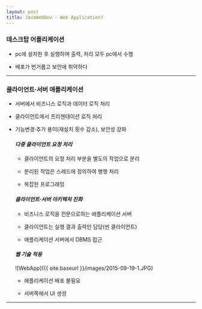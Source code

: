 ```yaml
---
layout: post
title: JavaWebDev - Web Application?
---
```


### 데스크탑 어플리케이션

- pc에 설치한 후 실행하며 출력, 처리 모두 pc에서 수행

- 배포가 번거롭고 보안에 취약하다

---

### 클라이언트·서버 애플리케이션

- 서버에서 비즈니스 로직과 데이터 로직 처리

- 클라이언트에서 프리젠테이션 로직 처리

- 기능변경·추가 용이(재설치 횟수 감소), 보안성 강화

  #### *다중 클라이언트 요청 처리*
  
  - 클라이언트의 요청 처리 부분을 별도의 작업으로 분리
  
  - 분리된 작업은 스레드에 정의하여 병행 처리
  
  - 복잡한 프로그래밍

  #### *클라이언트·서버 아키텍처 진화*
  
  - 비즈니스 로직을 전문으로하는 애플리케이션 서버
  
  - 클라이언트는 실행 결과 출력만 담당(씬 클라이언트)
  
  - 애플리케이션 서버에서 DBMS 접근

  #### *웹 기술 적용*
  ![WebApp]({{ site.baseurl }}/images/2015-09-19-1.JPG)
  
  - 애플리케이션 배포 불필요

  - 서버쪽에서 UI 생성

---
